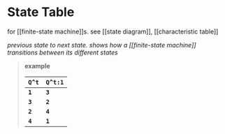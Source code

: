 # State Table

for [[finite-state machine]]s. see [[state diagram]], [[characteristic table]]

_previous state to next state. shows how a [[finite-state machine]] transitions between its different states_

> **example**
>
> | **`Q^t`** | **`Q^t:1`** |
> | --------- | ----------- |
> | **`1`**   | **`3`**     |
> | **`3`**   | **`2`**     |
> | **`2`**   | **`4`**     |
> | **`4`**   | **`1`**     |

